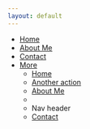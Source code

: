 ```yaml
---
layout: default
---
```

<div class="navbar">
      <div class="navbar-inner">
            <div class="container">
                <a class="btn btn-navbar" data-toggle="collapse" data-target=".nav-collapse">
                    <span class="icon-bar"></span>
                    <span class="icon-bar"></span>
                    <span class="icon-bar"></span>
                </a>
                  <div class="nav-collapse collapse">
                      <ul class="nav">
                            <li><a href="http://rogeruvyn.github.com/index.html">Home</a></li>
                            <li><a href="http://rogeruvyn.github.com/personal/interests.html">About Me</a></li>
                            <li><a href="http://rogeruvyn.github.com/personal/contactinfo.html">Contact</a></li>
                            <li class="dropdown">
                                <a href="#" class="dropdown-toggle" data-toggle="dropdown">More<b class="caret"></b></a>
                                <ul class="dropdown-menu">
                                    <li><a href="http://rogeruvyn.github.com/index.html">Home</a></li>
                                    <li><a href="#">Another action</a></li>
                                    <li><a href="http://rogeruvyn.github.com/personal/interests.html">About Me</a></li>
                                    <li class="divider"></li>
                                    <li class="nav-header">Nav header</li>
                                    <li><a href="http://rogeruvyn.github.com/personal/contactinfo.html">Contact</a></li>
                                </ul>
                            </li>
                      </ul>
                  </div>
            </div>
      </div>
</div>

